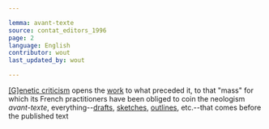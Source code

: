 ```yaml
---

lemma: avant-texte
source: contat_editors_1996
page: 2
language: English
contributor: wout
last_updated_by: wout

---
```


[[G]enetic criticism](geneticCriticism) opens the [work](work.html) to what preceded it, to that "mass" for which its French practitioners have been obliged to coin the neologism _avant-texte_, everything--[drafts](draft.html), [sketches](sketch.html), [outlines](outline.html), etc.--that comes before the published text
